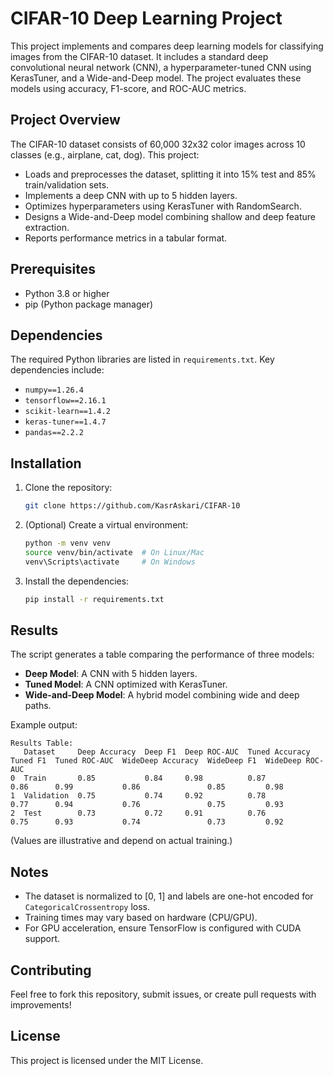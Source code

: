 # CIFAR-10 Deep Learning Project

This project implements and compares deep learning models for classifying images from the CIFAR-10 dataset. It includes a standard deep convolutional neural network (CNN), a hyperparameter-tuned CNN using KerasTuner, and a Wide-and-Deep model. The project evaluates these models using accuracy, F1-score, and ROC-AUC metrics.

## Project Overview
The CIFAR-10 dataset consists of 60,000 32x32 color images across 10 classes (e.g., airplane, cat, dog). This project:
- Loads and preprocesses the dataset, splitting it into 15% test and 85% train/validation sets.
- Implements a deep CNN with up to 5 hidden layers.
- Optimizes hyperparameters using KerasTuner with RandomSearch.
- Designs a Wide-and-Deep model combining shallow and deep feature extraction.
- Reports performance metrics in a tabular format.

## Prerequisites
- Python 3.8 or higher
- pip (Python package manager)

## Dependencies
The required Python libraries are listed in `requirements.txt`. Key dependencies include:
- `numpy==1.26.4`
- `tensorflow==2.16.1`
- `scikit-learn==1.4.2`
- `keras-tuner==1.4.7`
- `pandas==2.2.2`

## Installation
1. Clone the repository:
   ```bash
   git clone https://github.com/KasrAskari/CIFAR-10
   ```
2. (Optional) Create a virtual environment:
   ```bash
   python -m venv venv
   source venv/bin/activate  # On Linux/Mac
   venv\Scripts\activate     # On Windows
   ```
3. Install the dependencies:
   ```bash
   pip install -r requirements.txt
   ```

## Results
The script generates a table comparing the performance of three models:
- **Deep Model**: A CNN with 5 hidden layers.
- **Tuned Model**: A CNN optimized with KerasTuner.
- **Wide-and-Deep Model**: A hybrid model combining wide and deep paths.

Example output:
```
Results Table:
   Dataset     Deep Accuracy  Deep F1  Deep ROC-AUC  Tuned Accuracy  Tuned F1  Tuned ROC-AUC  WideDeep Accuracy  WideDeep F1  WideDeep ROC-AUC
0  Train       0.85           0.84     0.98          0.87            0.86      0.99           0.86               0.85         0.98
1  Validation  0.75           0.74     0.92          0.78            0.77      0.94           0.76               0.75         0.93
2  Test        0.73           0.72     0.91          0.76            0.75      0.93           0.74               0.73         0.92
```

(Values are illustrative and depend on actual training.)

## Notes
- The dataset is normalized to [0, 1] and labels are one-hot encoded for `CategoricalCrossentropy` loss.
- Training times may vary based on hardware (CPU/GPU).
- For GPU acceleration, ensure TensorFlow is configured with CUDA support.

## Contributing
Feel free to fork this repository, submit issues, or create pull requests with improvements!

## License
This project is licensed under the MIT License.

